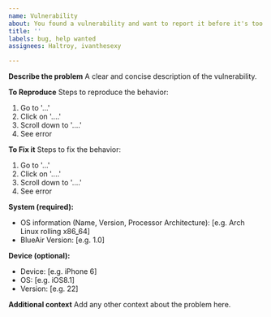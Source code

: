 ```yaml
---
name: Vulnerability
about: You found a vulnerability and want to report it before it's too late.
title: ''
labels: bug, help wanted
assignees: Haltroy, ivanthesexy

---
```


**Describe the problem**
A clear and concise description of the vulnerability.

**To Reproduce**
Steps to reproduce the behavior:
1. Go to '...'
2. Click on '....'
3. Scroll down to '....'
4. See error

**To Fix it**
Steps to fix the behavior:
1. Go to '...'
2. Click on '....'
3. Scroll down to '....'
4. See error

**System (required):**
 - OS information (Name, Version, Processor Architecture): [e.g. Arch Linux rolling x86_64]
 - BlueAir Version: [e.g. 1.0]

**Device (optional):**
 - Device: [e.g. iPhone 6]
 - OS: [e.g. iOS8.1]
 - Version: [e.g. 22]

**Additional context**
Add any other context about the problem here.
